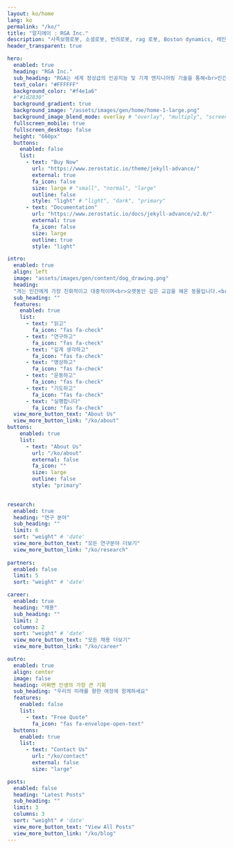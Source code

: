 ```yaml
---
layout: ko/home
lang: ko
permalink: "/ko/"
title: "알지에이 : RGA Inc."
description: "사족보행로봇, 소셜로봇, 반려로봇, rag 로봇, Boston dynamics, 레인보우로보틱스, unitree, 알지에이아이엔씨"
header_transparent: true

hero:
  enabled: true
  heading: "RGA Inc."
  sub_heading: "RGA는 세계 정상급의 인공지능 및 기계 엔지니어링 기술을 통해<br>인간과 지성적이고 감성적인 소통을 하며 실내 뿐만 아니라<br>야외활동을 함께 할 수 있는 로봇을 만듭니다."
  text_color: "#FFFFFF"
  background_color: "#f4e1a6"
  #"#1d2830"
  background_gradient: true
  background_image: "/assets/images/gen/home/home-1-large.png"
  background_image_blend_mode: overlay # "overlay", "multiply", "screen"
  fullscreen_mobile: true
  fullscreen_desktop: false
  height: "660px"
  buttons:
    enabled: false
    list:
      - text: "Buy Now"
        url: "https://www.zerostatic.io/theme/jekyll-advance/"
        external: true
        fa_icon: false
        size: large # "small", "normal", "large"
        outline: false
        style: "light" # "light", "dark", "primary"
      - text: "Documentation"
        url: "https://www.zerostatic.io/docs/jekyll-advance/v2.0/"
        external: true
        fa_icon: false
        size: large
        outline: true
        style: "light"

intro:
  enabled: true
  align: left
  image: "assets/images/gen/content/dog_drawing.png"
  heading: 
  "개는 인간에게 가장 친화적이고 대중적이며<br>오랫동안 깊은 교감을 해온 동물입니다.<br>RGA는 개를 공학적으로 재창조합니다.<br>RGA는 이를 R.pet 이라 명명합니다.<br>RGA 구성원은 도전적이고 창의적인 목표를<br>달성하기 위해 다음과 같은<br>원칙을 가지고 일합니다."
  sub_heading: ""
  features:
    enabled: true
    list:
      - text: "읽고"
        fa_icon: "fas fa-check"
      - text: "연구하고"
        fa_icon: "fas fa-check"
      - text: "깊게 생각하고"
        fa_icon: "fas fa-check"
      - text: "명상하고"
        fa_icon: "fas fa-check"
      - text: "운동하고"
        fa_icon: "fas fa-check"
      - text: "기도하고"
        fa_icon: "fas fa-check"
      - text: "실행합니다"
        fa_icon: "fas fa-check"
  view_more_button_text: "About Us"
  view_more_button_link: "/ko/about"
buttons:
    enabled: true
    list:
      - text: "About Us"
        url: "/ko/about"
        external: false
        fa_icon: ""
        size: large
        outline: false
        style: "primary"
        

research:
  enabled: true
  heading: "연구 분야"
  sub_heading: ""
  limit: 6
  sort: "weight" # 'date'
  view_more_button_text: "모든 연구분야 더보기"
  view_more_button_link: "/ko/research"
      
partners:
  enabled: false
  limit: 5
  sort: "weight" # 'date'

career:
  enabled: true
  heading: "채용"
  sub_heading: ""
  limit: 2
  columns: 2
  sort: "weight" # 'date'
  view_more_button_text: "모든 채용 더보기"
  view_more_button_link: "/ko/career"

outro:
  enabled: true
  align: center
  image: false
  heading: 어쩌면 인생의 가장 큰 기회
  sub_heading: "우리의 미래를 향한 여정에 함께하세요"
  features:
    enabled: false
    list:
      - text: "Free Quote"
        fa_icon: "fas fa-envelope-open-text"
  buttons:
    enabled: true
    list:
      - text: "Contact Us"
        url: "/ko/contact"
        external: false
        size: "large"

posts:
  enabled: false
  heading: "Latest Posts"
  sub_heading: ""
  limit: 3
  columns: 3
  sort: "weight" # 'date'
  view_more_button_text: "View All Posts"
  view_more_button_link: "/ko/blog"
---
```

